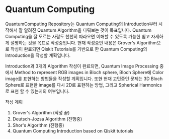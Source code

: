 # Quantum Computing

QuantumComputing Repository는 Quantum Computing의 Introduction부터 시작해서 잘 알려진 Quantum Algorithm을 다뤄보는 것이 목표입니다.
Quantum Computing을 잘 모르는 사람도 천천히 따라오면 이해할 수 있도록 가능한 쉽고 자세하게 설명하는 것을 목표로 작성중입니다.
현재 작성중인 내용은 Grover's Algorithm으로 작성이 완료되면 Qiskit Tutorials를 기반으로 한 Quantum Computing의 Introduction을 작성할 계획입니다.

Introduction과 3개의 Algorithm 작성이 완료되면, Quantum Image Processing 중에서 
Method to represent RGB images in Bloch sphere, Bloch Sphere에 Color image를 표현하는 방법들을 작성할 계획입니다.
또한 현재 고민중인 문제는 3D Bloch Sphere로 표현한 image를 다시 2D로 표현하는 방법, 그리고 Spherical Harmonics로 표현 할 수 있는지의 여부입니다.

작성 계획
1. Grover's Algorithm (작성 끝)
2. Deutsch-Jozsa Algorithm (진행중)
3. Shor's Algorithm (진행중)
4. Quantum Computing Introduction based on Qiskit tutorials
